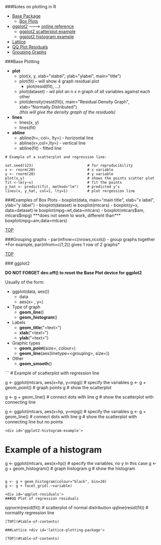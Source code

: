 <div id='table-of-contents'>
###Notes on plotting in R

- [Base Package](#base-plotting-package)
  - [Box Plots](#base-box-plots)
- [ggplot2](#ggplot2-plotting-package) ---\> <a href="http://docs.ggplot2.org/0.9.3.1/index.html" target=_blank>online reference
  + [ggplot2 scatterplot example](#ggplot2-scatterplot-example)
  + [ggplot2 histogram example](#ggplot2-histogram-example)
- [Lattice](#lattice-plotting-package)
- [QQ Plot Residuals](#qqplot-residuals)
- [Grouping Graphs](#grouping-graphs)

<div id='base-plotting-package'/>
###Base Plotting 

- **plot**
  - plot(x, y, xlab="xlabel", ylab="ylabel", main="title")
  - plot(fit) - will show 4 graph residual plot
    - plot(resid(fit), ...)
  - plot(dataset) - wil plot an n x n graph of all variables against each other
  - plot(density(resid(fit)), main="Residual Density Graph", xlab="Normally Distributed")  
*(this will give the density graph of the residuals)*
- **lines**
  - lines(x, y)
  - lines(fit)
- **abline**
  - abline(h=, col=, lty=) - horizontal line
  - abline(v=,col=,lty=) - vertical line
  - abline(fit) - fitted line


```{R}
# Example of a scatterplot and regression line:

set.seed(123)                         # for reproducibility
x <- rnorm(20)                        # x variable
y <- rnorm(20)                        # y variable
plot(x,y)                             # shows the points scatter plot
fit <-lm(y~x)                         # fit the points
y_hat <- predict(fit, method="lm")    # predicted y's
lines(x, y_hat, col=1, lty=1)         # plot rergession line
```
<div id='base-box-plots'>
###Examples of Box Plots
- boxplot(data, main="main title", xlab="x label", ylab="y label")
- boxplot(dataset) ie boxplot(mtcars)
- boxplot(y~x, data=dataset) ie boxplot(mpg~wt,data=mtcars)
- boxplot(mtcars$am, mtcars$mpg) ***does not seem to work, different than*** boxplot(mpg~am,data=mtcars)

[TOP](#table-of-contents)

<div id='grouping-graphs'>
###Grouping graphs
- par(mfrow=c(nrows,ncols)) - group graphs together  
*For example, par(nfrom=c(1,2)) gives 1 row of 2 graphs*

[TOP](#table-of-contents)

<div id='ggplot2-plotting-package'/>
### ggplot2

**DO NOT FORGET dev.off() to reset the Base Plot device for ggplot2**

Usually of the form:
- ggplot(data, aes())
  + data
  + aes(x= , y=)
- Type of graph
  + **geom_line**()
  + **geom_histogram**()
- Labels
  + **geom_title**("\<text\>")
  + **xlab**("\<text\>")
  + **ylab**("\<text\>")
- Graphic types
  + **geom_point**(size=, colour=)
  + **geom_line**(aes(linetype=\<grouping\>, size=))
- Other
  + **geom_smooth**()

<div id='ggplot2-scatterplot-example'>
```
# Example of scatterplot with regression line

g <- ggplot(mtcars, aes(x=hp, y=mpg))   # specify the variables
g <- g + geom_point()                   # graph points
g                                       # show the scatterplot

g <- g + geom_line()                    # connect dots with line
g                                       # show the scatterplot with connecting line

g <- ggplot(mtcars, aes(x=hp, y=mpg))   # specify the variables
g <- g + geom_line()                    # connect dots with line
g                                       # show the scatterplot with connecting line but no points
```
<div id='ggplot2-histogram-example'>
```
# Example of a histogram

g <- ggplot(mtcars, aes(x=hp))          # specify the variables, no y in this case
g <- g + geom_histogram()               # graph histogram
g                                       # show the histogram
```

g <- g + geom_histogram(colour="black", bin=20)
g <- g + facet_grid(.~variable)

<div id='qqplot-residuals'>
###QQ Plot of regression residuals
```
qqnorm(resid(fit))    # scatterplot of normal distribution
qqline(resid(fit))    # normality regression line
```
[TOP](#table-of-contents)

###Lattice <div id='lattice-plotting-package'>

[TOP](#table-of-contents)
